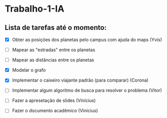 # Trabalho-1-IA
## Lista de tarefas até o momento:
- [X] Obter as posições dos planetas pelo campus com ajuda do maps (Yvis)
- [ ] Mapear as "estradas" entre os planetas
- [ ] Mapear as distâncias entre os planetas
- [X] Modelar o grafo
- [X] Implementar o caixeiro viajante padrão (para comparar) (Corona)
- [ ] Implementar algum algoritmo de busca para resolver o problema (Vitor)
- [ ] Fazer a apresetação de slides (Vinícius)
- [ ] Fazer o documento acadêmico (Vinícius)

